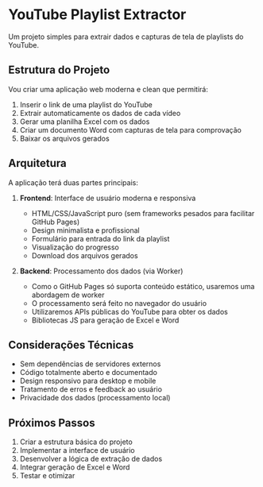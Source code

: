 # YouTube Playlist Extractor

Um projeto simples para extrair dados e capturas de tela de playlists do YouTube.

## Estrutura do Projeto

Vou criar uma aplicação web moderna e clean que permitirá:
1. Inserir o link de uma playlist do YouTube
2. Extrair automaticamente os dados de cada vídeo
3. Gerar uma planilha Excel com os dados
4. Criar um documento Word com capturas de tela para comprovação
5. Baixar os arquivos gerados

## Arquitetura

A aplicação terá duas partes principais:

1. **Frontend**: Interface de usuário moderna e responsiva
   - HTML/CSS/JavaScript puro (sem frameworks pesados para facilitar GitHub Pages)
   - Design minimalista e profissional
   - Formulário para entrada do link da playlist
   - Visualização do progresso
   - Download dos arquivos gerados

2. **Backend**: Processamento dos dados (via Worker)
   - Como o GitHub Pages só suporta conteúdo estático, usaremos uma abordagem de worker
   - O processamento será feito no navegador do usuário
   - Utilizaremos APIs públicas do YouTube para obter os dados
   - Bibliotecas JS para geração de Excel e Word

## Considerações Técnicas

- Sem dependências de servidores externos
- Código totalmente aberto e documentado
- Design responsivo para desktop e mobile
- Tratamento de erros e feedback ao usuário
- Privacidade dos dados (processamento local)

## Próximos Passos

1. Criar a estrutura básica do projeto
2. Implementar a interface de usuário
3. Desenvolver a lógica de extração de dados
4. Integrar geração de Excel e Word
5. Testar e otimizar
